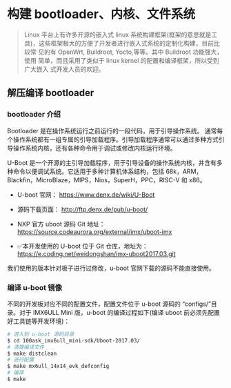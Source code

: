 # 构建 bootloader、内核、文件系统

> Linux 平台上有许多开源的嵌入式 linux 系统构建框架(框架的意思就是工 具)，这些框架极大的方便了开发者进行嵌入式系统的定制化构建，目前比较常 见的有 OpenWrt, Buildroot, Yocto,等等。其中 Buildroot 功能强大，使用 简单，而且采用了类似于 linux kernel 的配置和编译框架，所以受到广大嵌入 式开发人员的欢迎。

## 解压编译 bootloader

### bootloader 介绍

Bootloader 是在操作系统运行之前运行的一段代码，用于引导操作系统。 通常每个操作系统都有一组专属的引导加载程序。引导加载程序通常可以通过多种方式引导操作系统内核，还有各种命令用于调试或修改内核运行环境。

U-Boot 是一个开源的主引导加载程序，用于引导设备的操作系统内核，并含有多种命令以便调试系统。它适用于多种计算机体系结构，包括 68k，ARM， Blackfin，MicroBlaze，MIPS，Nios，SuperH，PPC，RISC-V 和 x86。

- U-boot 官网： https://www.denx.de/wiki/U-Boot 

- 源码下载页面： http://ftp.denx.de/pub/u-boot/ 

- NXP 官方 uboot 源码 Git 地址： https://source.codeaurora.org/external/imx/uboot-imx 

- ✅本开发使用的 U-boot 位于 Git 仓库，地址为： https://e.coding.net/weidongshan/imx-uboot2017.03.git

我们使用的版本针对板子进行过修改，u-boot 官网下载的源码不能直接使用。

### 编译 u-boot 镜像

不同的开发板对应不同的配置文件，配置文件位于 u-boot 源码的 “configs/”目录。对于 IMX6ULL Mini 版，u-boot 的编译过程如下(编译 uboot 前必须先配置好工具链等开发环境)：

``` bash
# 进入到 u-boot 源码目录
$ cd 100ask_imx6ull_mini-sdk/Uboot-2017.03/
# 清理编译文件
$ make distclean
# 进行配置
$ make mx6ull_14x14_evk_defconfig
# 编译
$ make
```

